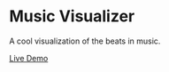 # Music Visualizer

A cool visualization of the beats in music.

[Live Demo](https://vighnesh153-canvas.github.io/music-visualizer/)
